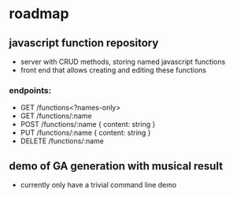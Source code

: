 # roadmap

## javascript function repository

* server with CRUD methods, storing named javascript functions
* front end that allows creating and editing these functions

### endpoints:
* GET /functions<?names-only>
* GET /functions/:name
* POST /functions/:name { content: string }
* PUT /functions/:name { content: string }
* DELETE /functions/:name

## demo of GA generation with musical result

* currently only have a trivial command line demo



